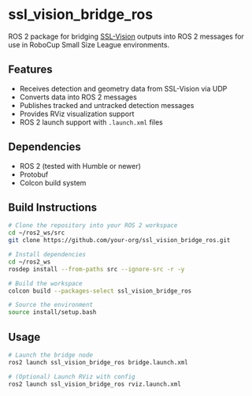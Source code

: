 <!-- Copyright 2024 TRAPS

Licensed under the Apache License, Version 2.0 (the "License");
you may not use this file except in compliance with the License.
You may obtain a copy of the License at

    http://www.apache.org/licenses/LICENSE-2.0

Unless required by applicable law or agreed to in writing, software
distributed under the License is distributed on an "AS IS" BASIS,
WITHOUT WARRANTIES OR CONDITIONS OF ANY KIND, either express or implied.
See the License for the specific language governing permissions and
limitations under the License. -->
# ssl_vision_bridge_ros

ROS 2 package for bridging [SSL-Vision](https://github.com/RoboCup-SSL/ssl-vision) outputs into ROS 2 messages for use in RoboCup Small Size League environments.

## Features

- Receives detection and geometry data from SSL-Vision via UDP
- Converts data into ROS 2 messages
- Publishes tracked and untracked detection messages
- Provides RViz visualization support
- ROS 2 launch support with `.launch.xml` files

## Dependencies

- ROS 2 (tested with Humble or newer)
- Protobuf
- Colcon build system

## Build Instructions

```bash
# Clone the repository into your ROS 2 workspace
cd ~/ros2_ws/src
git clone https://github.com/your-org/ssl_vision_bridge_ros.git

# Install dependencies
cd ~/ros2_ws
rosdep install --from-paths src --ignore-src -r -y

# Build the workspace
colcon build --packages-select ssl_vision_bridge_ros

# Source the environment
source install/setup.bash
```

## Usage

```bash
# Launch the bridge node
ros2 launch ssl_vision_bridge_ros bridge.launch.xml

# (Optional) Launch RViz with config
ros2 launch ssl_vision_bridge_ros rviz.launch.xml
```
